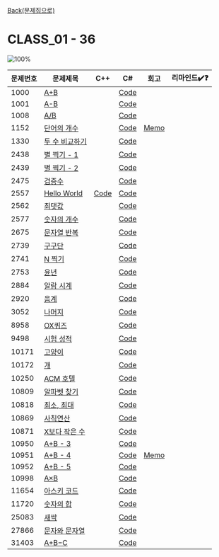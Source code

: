 [Back(문제집으로)](/Workbook/README.md)

# CLASS_01 - 36

![100%](https://progress-bar.xyz/36/?scale=36&title=progress&width=500&color=babaca&suffix=/36)

| 문제번호 | 문제제목                              | C++ | C#  | 회고 | 리마인드✔️❓ |
| -------- | ------------------------------------- | --- | --- | ---- | ------------ |
| 1000     | [A+B](https://boj.kr/1000)            |     | [Code](../Baekjoon/Bronze/1000.cs) |      |              |
| 1001     | [A-B](https://boj.kr/1001)            |     | [Code](../Baekjoon/Bronze/1001.cs) |      |              |
| 1008     | [A/B](https://boj.kr/1008)            |     | [Code](../Baekjoon/Bronze/1008.cs) |      |              |
| 1152     | [단어의 개수](https://boj.kr/1152)    |     | [Code](../Baekjoon/Bronze/1152.cs) | [Memo](../Baekjoon/Bronze/1152.md) |              |
| 1330     | [두 수 비교하기](https://boj.kr/1330) |     | [Code](../Baekjoon/Bronze/1330.cs) |      |              |
| 2438     | [별 찍기 - 1](https://boj.kr/2438)    |     | [Code](../Baekjoon/Bronze/2438.cs) |      |              |
| 2439     | [별 찍기 - 2](https://boj.kr/2439)    |     | [Code](../Baekjoon/Bronze/2439.cs) |      |              |
| 2475     | [검증수](https://boj.kr/2475)         |     | [Code](../Baekjoon/Bronze/2475.cs) |      |              |
| 2557     | [Hello World](https://boj.kr/2557)    | [Code](../Baekjoon/Bronze/2557.cpp) | [Code](../Baekjoon/Bronze/2557.cs) |      |              |
| 2562     | [최댓값](https://boj.kr/2562)         |     | [Code](../Baekjoon/Bronze/2562.cs) |      |              |
| 2577     | [숫자의 개수](https://boj.kr/2577)    |     | [Code](../Baekjoon/Bronze/2577.cs) |      |              |
| 2675     | [문자열 반복](https://boj.kr/2675)    |     | [Code](../Baekjoon/Bronze/2675.cs) |      |              |
| 2739     | [구구단](https://boj.kr/2739)         |     | [Code](../Baekjoon/Bronze/2739.cs) |      |              |
| 2741     | [N 찍기](https://boj.kr/2741)         |     | [Code](../Baekjoon/Bronze/2741.cs) |      |              |
| 2753     | [윤년](https://boj.kr/2753)           |     | [Code](../Baekjoon/Bronze/2753.cs) |      |              |
| 2884     | [알람 시계](https://boj.kr/2884)      |     | [Code](../Baekjoon/Bronze/2884.cs) |      |              |
| 2920     | [음계](https://boj.kr/2920)           |     | [Code](../Baekjoon/Bronze/2920.cs) |      |              |
| 3052     | [나머지](https://boj.kr/3052)         |     | [Code](../Baekjoon/Bronze/3052.cs) |      |              |
| 8958     | [OX퀴즈](https://boj.kr/8958)         |     | [Code](../Baekjoon/Bronze/8958.cs) |      |              |
| 9498     | [시험 성적](https://boj.kr/9498)      |     | [Code](../Baekjoon/Bronze/9498.cs) |      |              |
| 10171    | [고양이](https://boj.kr/10171)        |     | [Code](../Baekjoon/Bronze/10171.cs) |      |              |
| 10172    | [개](https://boj.kr/10172)            |     | [Code](../Baekjoon/Bronze/10172.cs) |      |              |
| 10250    | [ACM 호텔](https://boj.kr/10250)      |     | [Code](../Baekjoon/Bronze/10250.cs) |      |              |
| 10809    | [알파벳 찾기](https://boj.kr/10809)   |     | [Code](../Baekjoon/Bronze/10809.cs) |      |              |
| 10818    | [최소, 최대](https://boj.kr/10818)    |     | [Code](../Baekjoon/Bronze/10818.cs) |      |              |
| 10869    | [사칙연산](https://boj.kr/10869)      |     | [Code](../Baekjoon/Bronze/10869.cs) |      |              |
| 10871    | [X보다 작은 수](https://boj.kr/10871) |     | [Code](../Baekjoon/Bronze/10871.cs) |      |              |
| 10950    | [A+B - 3](https://boj.kr/10950)       |     | [Code](../Baekjoon/Bronze/10950.cs) |      |              |
| 10951    | [A+B - 4](https://boj.kr/10951)       |     | [Code](../Baekjoon/Bronze/10951.cs) | [Memo](../Baekjoon/Bronze/10951.md) |              |
| 10952    | [A+B - 5](https://boj.kr/10952)       |     | [Code](../Baekjoon/Bronze/10952.cs) |      |              |
| 10998    | [A×B](https://boj.kr/10998)           |     | [Code](../Baekjoon/Bronze/10998.cs) |      |              |
| 11654    | [아스키 코드](https://boj.kr/11654)   |     | [Code](../Baekjoon/Bronze/11654.cs) |      |              |
| 11720    | [숫자의 합](https://boj.kr/11720)     |     | [Code](../Baekjoon/Bronze/11720.cs) |      |              |
| 25083    | [새싹](https://boj.kr/25083)          |     | [Code](../Baekjoon/Bronze/25083.cs) |      |              |
| 27866    | [문자와 문자열](https://boj.kr/27866) |     | [Code](../Baekjoon/Bronze/27866.cs) |      |              |
| 31403    | [A+B−C](https://boj.kr/31403)         |     | [Code](../Baekjoon/Bronze/31403.cs) |      |              |

